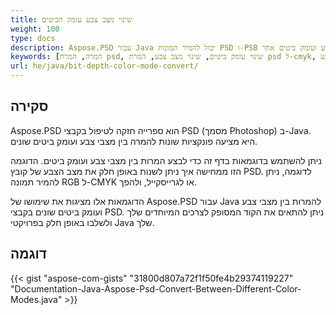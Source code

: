 ```yaml
---
title: שינוי מצב צבע עומק הביטים
weight: 100
type: docs
description: Aspose.PSD עבור Java יכול להמיר תמונות PSD ו-PSB למצב צבע ועומק ביטים אחר.
keywords: [המרה, המרת psd, שינוי עומק ביטים, שינוי מצב צבע, המרת psd ל-cmyk, עומק ביטים, שינוי מצב צבע, api של psd, java, דוגמת קוד]
url: he/java/bit-depth-color-mode-convert/
---
```


## **סקירה**
Aspose.PSD הוא ספרייה חזקה לטיפול בקבצי PSD (מסמך Photoshop) ב-Java. היא מציעה פונקציות שונות להמרה בין מצבי צבע ועומק ביטים שונים.

ניתן להשתמש בדוגמאות בדף זה כדי לבצע המרות בין מצבי צבע ועומק ביטים. הדוגמה הזו ממחישה איך ניתן לשנות באופן חלק את מצב הצבע של קובץ PSD. לדוגמה, ניתן להמיר תמונה RGB ל-CMYK או לגרייסקייל, ולהפך.

הדוגמאות אלו מציגות את שימושו של Aspose.PSD עבור Java להמרות בין מצבי צבע ועומק ביטים שונים בקבצי PSD. ניתן להתאים את הקוד המסופק לצרכים המיוחדים שלך ולשלבו באופן חלק בפרויקטי Java שלך.

## **דוגמה**
{{< gist "aspose-com-gists" "31800d807a72f1f50fe4b29374119227" "Documentation-Java-Aspose-Psd-Convert-Between-Different-Color-Modes.java" >}}
